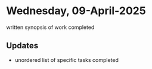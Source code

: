 # Wednesday, 09-April-2025
written synopsis of work completed

## Updates
- unordered list of specific tasks completed
